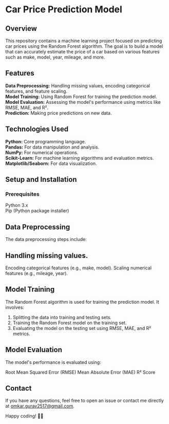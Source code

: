 # Car Price Prediction Model
## Overview
This repository contains a machine learning project focused on predicting car prices using the Random Forest algorithm. The goal is to build a model that can accurately estimate the price of a car based on various features such as make, model, year, mileage, and more.

## Features
<b>Data Preprocessing:</b> Handling missing values, encoding categorical features, and feature scaling.<br>
<b>Model Training:</b> Using Random Forest for training the prediction model.<br>
<b>Model Evaluation:</b> Assessing the model's performance using metrics like RMSE, MAE, and R².<br>
<b>Prediction:</b> Making price predictions on new data.
## Technologies Used
<b>Python:</b> Core programming language.<br>
<b>Pandas:</b> For data manipulation and analysis.<br>
<b>NumPy:</b> For numerical operations.<br>
<b>Scikit-Learn:</b> For machine learning algorithms and evaluation metrics.<br>
<b>Matplotlib/Seaborn:</b> For data visualization.<br>
## Setup and Installation
### Prerequisites
Python 3.x<br>
Pip (Python package installer)<br>

## Data Preprocessing
The data preprocessing steps include:

## Handling missing values.
Encoding categorical features (e.g., make, model).
Scaling numerical features (e.g., mileage, year).
## Model Training
The Random Forest algorithm is used for training the prediction model. It involves:

1. Splitting the data into training and testing sets.
2. Training the Random Forest model on the training set.
3. Evaluating the model on the testing set using RMSE, MAE, and R² metrics.
## Model Evaluation
The model's performance is evaluated using:

Root Mean Squared Error (RMSE)
Mean Absolute Error (MAE)
R² Score

## Contact
If you have any questions, feel free to open an issue or contact me directly at omkar.gurav2517@gmail.com.

Happy coding! 🚗✨


